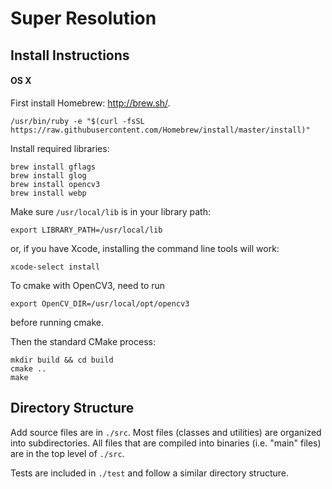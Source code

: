 Super Resolution
================

Install Instructions
--------------------

#### OS X

First install Homebrew: http://brew.sh/.
```
/usr/bin/ruby -e "$(curl -fsSL https://raw.githubusercontent.com/Homebrew/install/master/install)"
```

Install required libraries:
```
brew install gflags
brew install glog
brew install opencv3
brew install webp
```

Make sure `/usr/local/lib` is in your library path:
```
export LIBRARY_PATH=/usr/local/lib
```
or, if you have Xcode, installing the command line tools will work:
```
xcode-select install
```

To cmake with OpenCV3, need to run
```
export OpenCV_DIR=/usr/local/opt/opencv3
```
before running cmake.

Then the standard CMake process:
```
mkdir build && cd build
cmake ..
make
```

Directory Structure
--------------------
Add source files are in `./src`. Most files (classes and utilities) are organized into subdirectories. All files that are compiled into binaries (i.e. "main" files) are in the top level of `./src`.

Tests are included in `./test` and follow a similar directory structure.
